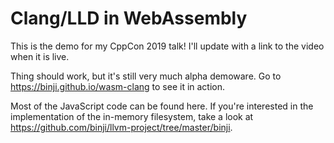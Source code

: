 # Clang/LLD in WebAssembly

This is the demo for my CppCon 2019 talk! I'll update with a link to the video when it is live.

Thing should work, but it's still very much alpha demoware. Go to https://binji.github.io/wasm-clang to see it in action.

Most of the JavaScript code can be found here. If you're interested in the implementation of the in-memory filesystem, take a look at https://github.com/binji/llvm-project/tree/master/binji.
